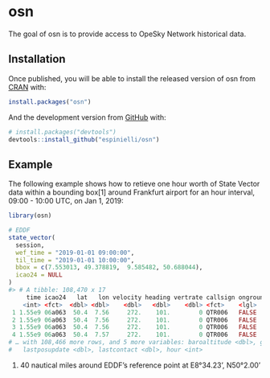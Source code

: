
<!-- README.md is generated from README.Rmd. Please edit that file -->

# osn

<!-- badges: start -->

<!-- badges: end -->

The goal of osn is to provide access to OpeSky Network historical data.

## Installation

Once published, you will be able to install the released version of osn
from [CRAN](https://CRAN.R-project.org) with:

``` r
install.packages("osn")
```

And the development version from [GitHub](https://github.com/) with:

``` r
# install.packages("devtools")
devtools::install_github("espinielli/osn")
```

## Example

The following example shows how to retieve one hour worth of State
Vector data within a bounding box\[1\] around Frankfurt airport for an
hour interval, 09:00 - 10:00 UTC, on Jan 1, 2019:

``` r
library(osn)

# EDDF
state_vector(
  session,
  wef_time = "2019-01-01 09:00:00",
  til_time = "2019-01-01 10:00:00",
  bbox = c(7.553013, 49.378819,  9.585482, 50.688044),
  icao24 = NULL
)
#> # A tibble: 108,470 x 17
     time icao24   lat   lon velocity heading vertrate callsign onground alert spi   squawk
    <int> <fct>  <dbl> <dbl>    <dbl>   <dbl>    <dbl> <fct>    <lgl>    <lgl> <lgl> <fct> 
 1 1.55e9 06a063  50.4  7.56     272.    101.        0 QTR006   FALSE    FALSE FALSE 4734  
 2 1.55e9 06a063  50.4  7.56     272.    101.        0 QTR006   FALSE    FALSE FALSE 4734  
 3 1.55e9 06a063  50.4  7.56     272.    101.        0 QTR006   FALSE    FALSE FALSE 4734  
 4 1.55e9 06a063  50.4  7.57     272.    101.        0 QTR006   FALSE    FALSE FALSE 4734  
# … with 108,466 more rows, and 5 more variables: baroaltitude <dbl>, geoaltitude <dbl>,
#   lastposupdate <dbl>, lastcontact <dbl>, hour <int>
```

1.  40 nautical miles around EDDF’s reference point at E8°34.23’,
    N50°2.00’

